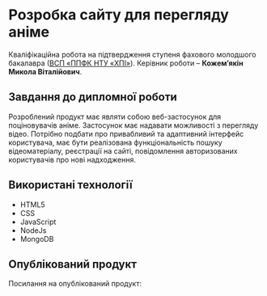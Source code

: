 # Розробка сайту для перегляду аніме
Кваліфікаційна робота на підтвердження ступеня фахового молодшого
бакалавра ([ВСП «ППФК НТУ «ХПІ»](http://polytechnic.poltava.ua)). Керівник
роботи – **Кожем’якін Микола Віталійович**.
## Завдання до дипломної роботи
Розроблений продукт має являти собою веб-застосунок для поціновувачів аніме. Застосунок має надавати можливості з перегляду відео. Потрібно подбати про привабливий та адаптивний інтерфейс користувача, має бути реалізована функціональність пошуку відеоматеріалу, реєстрації на сайті, повідомлення авторизованих користувачів про нові надходження.
## Використані технології
* HTML5
* CSS
* JavaScript
* NodeJs
* MongoDB
## Опублікований продукт
Посилання на опублікований продукт:

